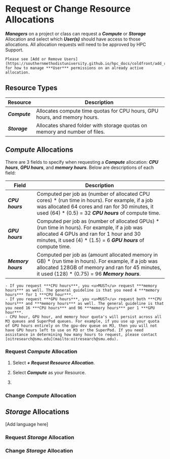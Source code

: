 # Request or Change Resource Allocations

***Managers*** on a project or class can request a ***Compute*** or ***Storage*** Allocation and select which ***User(s)*** should have access to those allocations. All allocation requests will need to be approved by HPC Support.

```{note}
Please see [Add or Remove Users](https://southernmethodistuniversity.github.io/hpc_docs/coldfront/add_remove_users.html) for how to manage ***User*** permissions on an already active allocation.
```

## Resource Types

| Resource        | Description                                                                |
| --------------- | -------------------------------------------------------------------------- |
| ***Compute***   | Allocates compute time quotas for CPU hours, GPU hours, and memory hours.  |
| ***Storage***   | Allocates shared folder with storage quotas on memory and number of files. |

## ***Compute*** Allocations

There are 3 fields to specify when requesting a ***Compute*** allocation: ***CPU hours***, ***GPU hours***, and ***memory hours***. Below are descriptions of each field:

| Field              | Description               |
| ------------------ | ------------------------- |
| ***CPU hours***    | Computed per job as (number of allocated CPU cores) * (run time in hours). For example, if a job was allocated 64 cores and ran for 30 minutes, it used (64) * (0.5) = 32 ***CPU hours*** of compute time.    |
| ***GPU hours***    | Computed per job as (number of allocated GPUs) * (run time in hours). For example, if a job was allocated 4 GPUs and ran for 1 hour and 30 minutes, it used (4) * (1.5) = 6 ***GPU hours*** of compute time. |
| ***Memory hours*** | Computed per job as (amount allocated memory in GB) * (run time in hours). For example, if a job was allocated 128GB of memory and ran for 45 minutes, it used (128) * (0.75) = 96 ***Memory hours***.     |

```{note}
- If you request ***CPU hours***, you <u>MUST</u> request ***memory hours*** as well. The general guideline is that you need 4 ***memory hours*** for 1 ***CPU hour***.
- If you request ***GPU hours***, you <u>MUST</u> request both ***CPU hours*** and ***memory hours*** as well. The general guideline is that you need 16 ***CPU hours*** and 96 ***memory hours*** per 1 ***GPU hour***.
- CPU hour, GPU hour, and memory hour quota's will persist across all M3 queues and SuperPod queues. For example, if you use up your quota of GPU hours entirely on the gpu-dev queue on M3, then you will not have GPU hours left to use on M3 or the SuperPod. If you need assistance in determining how many hours to request, please contact [oitresearch@smu.edu](mailto:oitresearch@smu.edu).
```

### Request ***Compute*** Allocation

1. Select ***+ Request Resource Allocation***.

2. Select ***Compute*** as your Resource.

3. 

### Change ***Compute*** Allocation

## ***Storage*** Allocations

[Add language here]

### Request ***Storage*** Allocation

### Change ***Storage*** Allocation